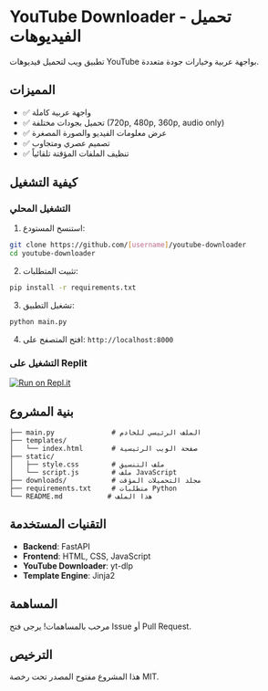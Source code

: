 # YouTube Downloader - تحميل الفيديوهات

تطبيق ويب لتحميل فيديوهات YouTube بواجهة عربية وخيارات جودة متعددة.

## المميزات

- ✅ واجهة عربية كاملة
- ✅ تحميل بجودات مختلفة (720p, 480p, 360p, audio only)
- ✅ عرض معلومات الفيديو والصورة المصغرة
- ✅ تصميم عصري ومتجاوب
- ✅ تنظيف الملفات المؤقتة تلقائياً

## كيفية التشغيل

### التشغيل المحلي

1. استنسخ المستودع:
```bash
git clone https://github.com/[username]/youtube-downloader
cd youtube-downloader
```

2. تثبيت المتطلبات:
```bash
pip install -r requirements.txt
```

3. تشغيل التطبيق:
```bash
python main.py
```

4. افتح المتصفح على: `http://localhost:8000`

### التشغيل على Replit

[![Run on Repl.it](https://replit.com/badge/github/[username]/youtube-downloader)](https://replit.com/@[username]/youtube-downloader)

## بنية المشروع

```
├── main.py              # الملف الرئيسي للخادم
├── templates/
│   └── index.html       # صفحة الويب الرئيسية
├── static/
│   ├── style.css        # ملف التنسيق
│   └── script.js        # ملف JavaScript
├── downloads/           # مجلد التحميلات المؤقت
├── requirements.txt     # متطلبات Python
└── README.md           # هذا الملف
```

## التقنيات المستخدمة

- **Backend**: FastAPI
- **Frontend**: HTML, CSS, JavaScript
- **YouTube Downloader**: yt-dlp
- **Template Engine**: Jinja2

## المساهمة

مرحب بالمساهمات! يرجى فتح Issue أو Pull Request.

## الترخيص

هذا المشروع مفتوح المصدر تحت رخصة MIT.